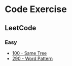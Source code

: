 Code Exercise
===================================

## LeetCode
### Easy
* [100 - Same Tree](src/main/java/com/edward/leetcode/Ex100_SameTree.java)
* [290 - Word Pattern](src/main/java/com/edward/leetcode/Ex290_WordPattern.java)